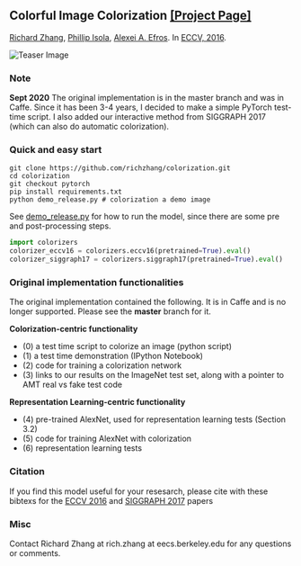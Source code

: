 <!--<h3><b>Colorful Image Colorization</b></h3>-->
## <b>Colorful Image Colorization</b> [[Project Page]](http://richzhang.github.io/colorization/) <br>
[Richard Zhang](https://richzhang.github.io/), [Phillip Isola](http://web.mit.edu/phillipi/), [Alexei A. Efros](http://www.eecs.berkeley.edu/~efros/). In [ECCV, 2016](http://arxiv.org/pdf/1603.08511.pdf).

![Teaser Image](http://richzhang.github.io/colorization/resources/images/teaser4.jpg)

### Note ###

**Sept 2020** The original implementation is in the master branch and was in Caffe. Since it has been 3-4 years, I decided to make a simple PyTorch test-time script. I also added our interactive method from SIGGRAPH 2017 (which can also do automatic colorization).

### Quick and easy start

```
git clone https://github.com/richzhang/colorization.git
cd colorization
git checkout pytorch
pip install requirements.txt
python demo_release.py # colorization a demo image
```

See [demo_release.py](demo_release.py) for how to run the model, since there are some pre and post-processing steps.

```python
import colorizers
colorizer_eccv16 = colorizers.eccv16(pretrained=True).eval()
colorizer_siggraph17 = colorizers.siggraph17(pretrained=True).eval()
```

### Original implementation functionalities

The original implementation contained the following. It is in Caffe and is no longer supported. Please see the **master** branch for it.

<b>Colorization-centric functionality</b>
 - (0) a test time script to colorize an image (python script)
 - (1) a test time demonstration (IPython Notebook)
 - (2) code for training a colorization network
 - (3) links to our results on the ImageNet test set, along with a pointer to AMT real vs fake test code

<b>Representation Learning-centric functionality</b>
 - (4) pre-trained AlexNet, used for representation learning tests (Section 3.2)
 - (5) code for training AlexNet with colorization
 - (6) representation learning tests


### Citation ###

If you find this model useful for your resesarch, please cite with these bibtexs for the [ECCV 2016](http://richzhang.github.io/colorization/resources/bibtex_eccv2016_colorization.txt) and [SIGGRAPH 2017](http://richzhang.github.io/colorization/resources/bibtex_siggraph2017.txt) papers

### Misc ###
Contact Richard Zhang at rich.zhang at eecs.berkeley.edu for any questions or comments.
